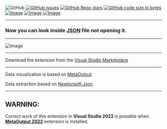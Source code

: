 ![GitHub](https://img.shields.io/github/license/viacheslav-lozinskyi/Preview-JSON)
[![GitHub issues](https://img.shields.io/github/issues/viacheslav-lozinskyi/Preview-JSON)](https://github.com/viacheslav-lozinskyi/Preview-JSON/issues)
[![GitHub Repo stars](https://img.shields.io/github/stars/viacheslav-lozinskyi/Preview-JSON)](https://github.com/viacheslav-lozinskyi/Preview-JSON/stargazers)
[![GitHub code size in bytes](https://img.shields.io/github/languages/code-size/viacheslav-lozinskyi/Preview-JSON)](https://github.com/viacheslav-lozinskyi/Preview-JSON)
[![Image](https://img.shields.io/badge/VS-2022-blueviolet)](https://marketplace.visualstudio.com/items?itemName=ViacheslavLozinskyi.MetaOutput-2022)
[![Image](https://img.shields.io/badge/VS-2019-blueviolet)](https://marketplace.visualstudio.com/items?itemName=ViacheslavLozinskyi.MetaOutput-2019)
[![Image](https://img.shields.io/badge/VS-2017-blueviolet)](https://marketplace.visualstudio.com/items?itemName=ViacheslavLozinskyi.MetaOutput-2019)

---

### Now you can look inside [JSON](https://en.wikipedia.org/wiki/JSON) file not opening it.

---

![Image](https://viacheslav-lozinskyi.github.io/Preview-JSON/resource/video/Presentation1.gif)

---

Download the extension from the [Visual Studio Marketplace](https://marketplace.visualstudio.com/items?itemName=ViacheslavLozinskyi.Preview-JSON)

---

Data visualization is based on [MetaOutput](https://www.metaoutput.net/?utm_source=github.com&utm_medium=referral&utm_campaign=redirect-to-homepage&utm_term=2021-11-21&utm_content=preview-json)

Data extraction based on [Newtonsoft.Json](https://www.newtonsoft.com/json)

---

## WARNING:

Correct work of this extension in **Visual Studio 2022** is possible when **[MetaOutput 2022](https://marketplace.visualstudio.com/items?itemName=ViacheslavLozinskyi.MetaOutput-2022)** extension is installed.
